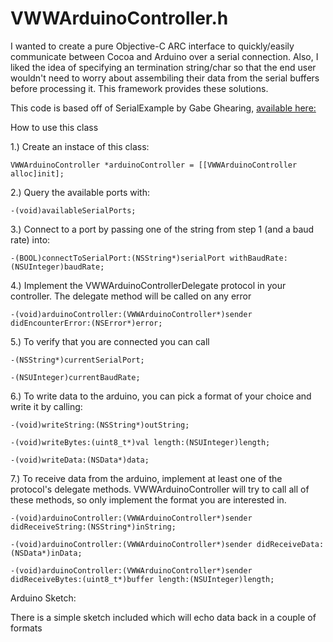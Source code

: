 # VWWArduinoController.h


I wanted to create a pure Objective-C ARC interface to quickly/easily communicate between Cocoa and Arduino over a serial connection. Also, I liked the idea of specifying an termination string/char so that the end user wouldn't need to worry about assembiling their data from the serial buffers before processing it. This framework provides these solutions.

This code is based off of SerialExample by Gabe Ghearing,   [available here:](http://playground.arduino.cc/Interfacing/Cocoa)

How to use this class

1.) Create an instace of this class:

`VWWArduinoController *arduinoController = [[VWWArduinoController alloc]init];`

2.) Query the available ports with: 

`-(void)availableSerialPorts;`

3.) Connect to a port by passing one of the string from step 1 (and a baud rate) into:

`-(BOOL)connectToSerialPort:(NSString*)serialPort withBaudRate:(NSUInteger)baudRate;`

4.) Implement the VWWArduinoControllerDelegate protocol in your controller. The delegate method will be called on any error

`-(void)arduinoController:(VWWArduinoController*)sender didEncounterError:(NSError*)error;`

5.) To verify that you are connected you can call

`-(NSString*)currentSerialPort;`

`-(NSUInteger)currentBaudRate;`

6.) To write data to the arduino, you can pick a format of your choice and write it by calling:

`-(void)writeString:(NSString*)outString;`

`-(void)writeBytes:(uint8_t*)val length:(NSUInteger)length;`

`-(void)writeData:(NSData*)data;`

7.) To receive data from the arduino, implement at least one of the protocol's delegate methods. VWWArduinoController will try to call all of these methods, so only implement the format you are interested in.


`-(void)arduinoController:(VWWArduinoController*)sender didReceiveString:(NSString*)inString;`

`-(void)arduinoController:(VWWArduinoController*)sender didReceiveData:(NSData*)inData;`

`-(void)arduinoController:(VWWArduinoController*)sender didReceiveBytes:(uint8_t*)buffer length:(NSUInteger)length;`




Arduino Sketch:

There is a simple sketch included which will echo data back in a couple of formats





